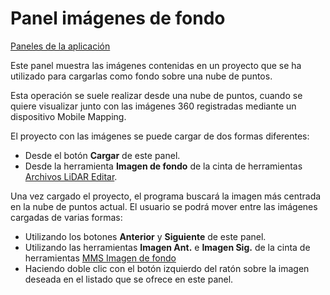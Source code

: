 # Panel imágenes de fondo

&#x20;[Paneles de la aplicación](/mdtopx/introduccion/paneles-de-la-aplicacion/)

Este panel muestra las imágenes contenidas en un proyecto que se ha utilizado para cargarlas como fondo sobre una nube de puntos.

Esta operación se suele realizar desde una nube de puntos, cuando se quiere visualizar junto con las imágenes 360 registradas mediante un dispositivo Mobile Mapping.

El proyecto con las imágenes se puede cargar de dos formas diferentes:

* Desde el botón **Cargar** de este panel.
* Desde la herramienta **Imagen de fondo** de la cinta de herramientas [Archivos LiDAR Editar](../../fichas-de-herramientas/ficha-de-herramientas-archivos-lidar/editar-puntos-en-archivos-lidar.md).

Una vez cargado el proyecto, el programa buscará la imagen más centrada en la nube de puntos actual. El usuario se podrá mover entre las imágenes cargadas de varias formas:

* Utilizando los botones **Anterior** y **Siguiente** de este panel.
* Utilizando las herramientas **Imagen Ant.** e **Imagen Sig.** de la cinta de herramientas [MMS Imagen de fondo](../../modulo-mms/imagen-de-fondo.md)
* Haciendo doble clic con el botón izquierdo del ratón sobre la imagen deseada en el listado que se ofrece en este panel.
